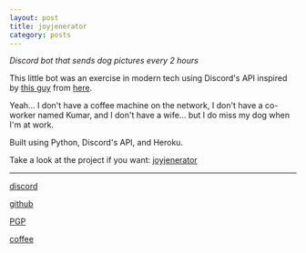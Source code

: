 ```yaml
---
layout: post
title: joyjenerator
category: posts
---
```


*Discord bot that sends dog pictures every 2 hours*

This little bot was an exercise in modern tech using Discord's API inspired by [this guy](https://bash.im/quote/436725) from [here](https://github.com/NARKOZ/hacker-scripts).

Yeah... I don't have a coffee machine on the network, I don't have a co-worker named Kumar, and I don't have a wife... but I do miss my dog when I'm at work.

Built using Python, Discord's API, and Heroku.

Take a look at the project if you want:
[joyjenerator][joyjenerator]

---

[discord][discord]

[github][dqd]

[PGP][PGP]

[coffee][coffee]

[discord]: https://discord.com/channels/@me/dqd#0143
[dqd]: https://github.com/dqdang
[PGP]: https://raw.githubusercontent.com/dqdang/dqdang.github.io/master/derek-dang.asc
[coffee]: https://www.buymeacoffee.com/dqdang
[joyjenerator]: https://github.com/dqdang/joyjenerator
